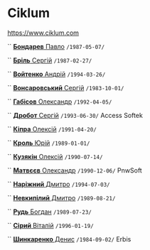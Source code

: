 # Ciklum

https://www.ciklum.com

`` [**Бондарев** Павло](/players/bondarev.pavlo.19870507.jpg) `/1987-05-07/`

`` [**Бріль** Сергій](/players/bril.sergii.19870227.jpg) `/1987-02-27/`

`` [**Войтенко** Андрій](/players/voitenko.andrii.19940326.jpg) `/1994-03-26/`

`` [**Вонсаровський** Сергій](/players/vonsarovskii.sergii.19871001.jpg) `/1983-10-01/`

`` [**Габісов** Олександр](/players/gabisov.oleksandr.19920405.jpg) `/1992-04-05/`

`` [**Дробот** Сергій](/players/drobot.sergii.19930630.jpg) `/1993-06-30/` Access Softek

`` [**Кіпра** Олексій](/players/kipra.oleksii.19910420.jpg) `/1991-04-20/`

`` [**Кроль** Юрій](/players/krol.yurii.19890101.jpg) `/1989-01-01/`

`` [**Кузякін** Олексій](/players/kuzyakin.oleksii.19900714.jpg) `/1990-07-14/`

`` [**Матвєєв** Олександр](/players/matveev.oleksandr.19901206.jpg) `/1990-12-06/` PnwSoft

`` [**Наріжний** Дмитро](/players/narizhnyi.dmytro.19940703.jpg) `/1994-07-03/`

`` [**Невкипілий** Дмитро](/players/nevkypilyi.dmytro.19890821.jpg) `/1989-08-21/`

`` [**Рудь** Богдан](/players/rud.bohdan.19890723.jpg) `/1989-07-23/`

`` [**Сірий** Віталій](/players/siryi.vitalii.19960119.jpg) `/1996-01-19/`

`` [**Шинкаренко** Денис](/players/shynkarenko.denys.19840902.jpg) `/1984-09-02/` Erbis